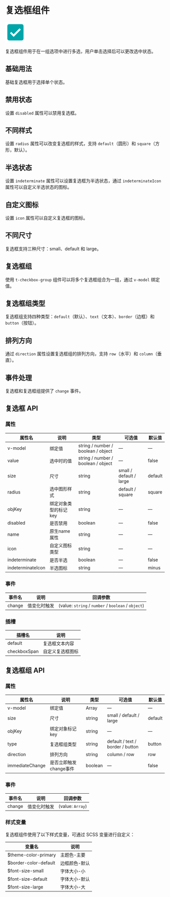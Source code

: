 # 复选框组件

![复选框组件](/components/checkbox.png)

复选框组件用于在一组选项中进行多选，用户单击选择后可以更改选中状态。

## 基础用法

基础复选框用于选择单个状态。

<demo component-name="checkbox" examples="basic"></demo>

## 禁用状态

设置 `disabled` 属性可以禁用复选框。

<demo component-name="checkbox" examples="disabled"></demo>

## 不同样式

设置 `radius` 属性可以改变复选框的样式，支持 `default`（圆形）和 `square`（方形，默认）。

<demo component-name="checkbox" examples="radius"></demo>

## 半选状态

设置 `indeterminate` 属性可以设置复选框为半选状态，通过 `indeterminateIcon` 属性可以自定义半选状态的图标。

<demo component-name="checkbox" examples="indeterminate"></demo>

## 自定义图标

设置 `icon` 属性可以自定义复选框的图标。

<demo component-name="checkbox" examples="icon"></demo>

## 不同尺寸

复选框支持三种尺寸：small、default 和 large。

<demo component-name="checkbox" examples="size"></demo>

## 复选框组

使用 `t-checkbox-group` 组件可以将多个复选框组合为一组，通过 `v-model` 绑定值。

<demo component-name="checkbox" examples="group"></demo>

## 复选框组类型

复选框组支持四种类型：`default`（默认）、`text`（文本）、`border`（边框）和 `button`（按钮）。

<demo component-name="checkbox" examples="group-type"></demo>

## 排列方向

通过 `direction` 属性设置复选框组的排列方向，支持 `row`（水平）和 `column`（垂直）。

<demo component-name="checkbox" examples="direction"></demo>

## 事件处理

复选框和复选框组提供了 `change` 事件。

<demo component-name="checkbox" examples="events"></demo>

## 复选框 API

### 属性

| 属性名 | 说明 | 类型 | 可选值 | 默认值 |
| --- | --- | --- | --- | --- |
| v-model | 绑定值 | string / number / boolean / object | — | — |
| value | 选中时的值 | string / number / boolean / object | — | false |
| size | 尺寸 | string | small / default / large | default |
| radius | 选中图形样式 | string | default / square | square |
| objKey | 绑定对象类型的标记key | string | — | — |
| disabled | 是否禁用 | boolean | — | false |
| name | 原生name属性 | string | — | — |
| icon | 自定义图标类型 | string | — | — |
| indeterminate | 是否半选 | boolean | — | false |
| indeterminateIcon | 半选图标 | string | — | minus |

### 事件

| 事件名 | 说明 | 回调参数 |
| --- | --- | --- |
| change | 值变化时触发 | (value: `string` / `number` / `boolean` / `object`) |

### 插槽

| 插槽名 | 说明 |
| --- | --- |
| default | 复选框文本内容 |
| checkboxSpan | 自定义复选框图标 |

## 复选框组 API

### 属性

| 属性名 | 说明 | 类型 | 可选值 | 默认值 |
| --- | --- | --- | --- | --- |
| v-model | 绑定值 | Array | — | — |
| size | 尺寸 | string | small / default / large | default |
| objKey | 绑定对象标记key | string | — | — |
| type | 复选框组类型 | string | default / text / border / button | button |
| direction | 排列方向 | string | column / row | row |
| immediateChange | 是否立即触发change事件 | boolean | — | false |

### 事件

| 事件名 | 说明 | 回调参数 |
| --- | --- | --- |
| change | 值变化时触发 | (value: `Array`) |

### 样式变量

复选框组件使用了以下样式变量，可通过 SCSS 变量进行自定义：

| 变量名 | 说明 |
| --- | --- |
| $theme-color-primary | 主题色-主要 |
| $border-color-default | 边框颜色-默认 |
| $font-size-small | 字体大小-小 |
| $font-size-default | 字体大小-默认 |
| $font-size-large | 字体大小-大 |
 